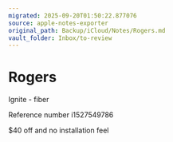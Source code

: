 ```yaml
---
migrated: 2025-09-20T01:50:22.877076
source: apple-notes-exporter
original_path: Backup/iCloud/Notes/Rogers.md
vault_folder: Inbox/to-review
---
```

# Rogers

Ignite - fiber

Reference number i1527549786

 $40 off and no installation feel
